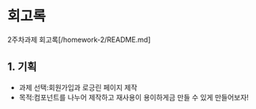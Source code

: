 # 회고록

2주차과제 회고록[/homework-2/README.md]

## 1. 기획

- 과제 선택:회원가입과 로긍린 페이지 제작
- 목적:컴포넌트를 나누어 제작하고 재사용이 용이하게금 만들 수 있게 만들어보자!
